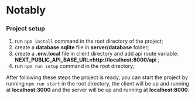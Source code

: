 # Notably

### Project setup

1. run `npm install` command in the root directory of the project;
2. create a **database.sqlite** file in **server/database** folder;
3. create a **.env.local** file in client directory and add api route variable: **NEXT_PUBLIC_API_BASE_URL=http://localhost:8000/api** ;
4. run `npm run setup` command in the root directory;

After following these steps the project is ready, you can start the project by running `npm run start` in the root directory, the client will be up and running at **localhost:3000** and the server will be up and running at **localhost:8000**.
